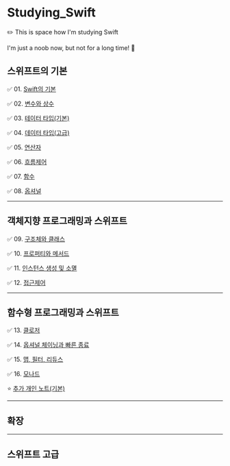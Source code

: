 
# Studying_Swift

✏️ This is space how I'm studying Swift

I'm just a noob now, but not for a long time! 🤩 



## 스위프트의 기본

✅ 01. [Swift의 기본](https://github.com/Jin418code/Studying_Swift/tree/main/01.%20%EA%B8%B0%EB%B3%B8/01.%20Swift%20%EA%B8%B0%EC%B4%88) <br/>

✅ 02. [변수와 상수](https://github.com/Jin418code/Studying_Swift/tree/main/01.%20%EA%B8%B0%EB%B3%B8/02.%20%EB%B3%80%EC%88%98%EC%99%80%20%EC%83%81%EC%88%98) <br/>

✅ 03. [테이터 타입(기본)](https://github.com/Jin418code/Studying_Swift/tree/main/01.%20%EA%B8%B0%EB%B3%B8/03.%20%EB%8D%B0%EC%9D%B4%ED%84%B0%20%ED%83%80%EC%9E%85(%EA%B8%B0%EB%B3%B8)) <br/>

✅ 04. [데이터 타입(고급)](https://github.com/Jin418code/Studying_Swift/tree/main/01.%20%EA%B8%B0%EB%B3%B8/04.%20%EB%8D%B0%EC%9D%B4%ED%84%B0%20%ED%83%80%EC%9E%85(%EA%B3%A0%EA%B8%89)) <br/>

✅ 05. [연산자](https://github.com/Jin418code/Studying_Swift/tree/main/01.%20%EA%B8%B0%EB%B3%B8/05.%20%EC%97%B0%EC%82%B0%EC%9E%90) <br/>

✅ 06. [흐름제어](https://github.com/Jin418code/Studying_Swift/tree/main/01.%20%EA%B8%B0%EB%B3%B8/06.%20%ED%9D%90%EB%A6%84%20%EC%A0%9C%EC%96%B4) <br/>

✅ 07. [함수](https://github.com/Jin418code/Studying_Swift/tree/main/01.%20%EA%B8%B0%EB%B3%B8/07.%20%ED%95%A8%EC%88%98) <br/>

✅ 08. [옵셔널](https://github.com/Jin418code/Studying_Swift/tree/main/01.%20%EA%B8%B0%EB%B3%B8/08.%20%EC%98%B5%EC%85%94%EB%84%90) <br/>


------------------------

## 객체지향 프로그래밍과 스위프트


✅ 09. [구조체와 클래스](https://github.com/Jin418code/Studying_Swift/tree/main/01.%20%EA%B8%B0%EB%B3%B8/09.%20%EA%B5%AC%EC%A1%B0%EC%B2%B4%EC%99%80%20%ED%81%B4%EB%9E%98%EC%8A%A4) <br/>

✅ 10. [프로퍼티와 메서드](https://github.com/Jin418code/Studying_Swift/tree/main/01.%20%EA%B8%B0%EB%B3%B8/10.%20%ED%94%84%EB%A1%9C%ED%8D%BC%ED%8B%B0%EC%99%80%20%EB%A9%94%EC%84%9C%EB%93%9C) <br/>

✅ 11. [인스턴스 생성 및 소멸](https://github.com/Jin418code/Studying_Swift/tree/main/01.%20%EA%B8%B0%EB%B3%B8/11.%20%EC%9D%B8%EC%8A%A4%ED%84%B4%EC%8A%A4%20%EC%83%9D%EC%84%B1%20%EB%B0%8F%20%EC%86%8C%EB%A9%B8) <br/>

✅ 12. [접근제어](https://github.com/Jin418code/Studying_Swift/tree/main/01.%20%EA%B8%B0%EB%B3%B8/12.%20%EC%A0%91%EA%B7%BC%EC%A0%9C%EC%96%B4) <br/>


------------------------

## 함수형 프로그래밍과 스위프트

✅ 13. [클로저](https://github.com/Jin418code/Studying_Swift/tree/main/01.%20%EA%B8%B0%EB%B3%B8/13.%20%ED%81%B4%EB%A1%9C%EC%A0%80) <br/>

✅ 14. [옵셔널 체이닝과 빠른 종료](https://github.com/Jin418code/Studying_Swift/tree/main/01.%20%EA%B8%B0%EB%B3%B8/14.%20%EC%98%B5%EC%85%94%EB%85%88%20%EC%B2%B4%EC%9D%B4%EB%8B%9D%EA%B3%BC%20%EB%B9%A0%EB%A5%B8%20%EC%A2%85%EB%A3%8C) <br/>

✅ 15. [맵, 필터, 리듀스](https://github.com/Jin418code/Studying_Swift/tree/main/01.%20%EA%B8%B0%EB%B3%B8/15.%20%EB%A7%B5%2C%20%ED%95%84%ED%84%B0%2C%20%EB%A6%AC%EB%93%80%EC%8A%A4) <br/>

✅ 16. [모나드](https://github.com/Jin418code/Studying_Swift/tree/main/01.%20%EA%B8%B0%EB%B3%B8/16.%20%EB%AA%A8%EB%82%98%EB%93%9C) <br/>

⭐️ [추가 개인 노트(기본)](https://github.com/Jin418code/Studying_Swift/tree/main/01.%20%EA%B8%B0%EB%B3%B8/%EC%B6%94%EA%B0%80%20%EB%85%B8%ED%8A%B8%20(%EA%B8%B0%EB%B3%B8)) <br/>


------------------------

## 확장


------------------------

## 스위프트 고급
